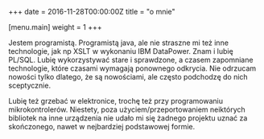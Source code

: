 +++
date = 2016-11-28T00:00:00Z
title = "o mnie"

[menu.main]
	weight = 1
+++

Jestem programistą. Programistą java, ale nie straszne mi też inne technologie, jak np XSLT w wykonaniu IBM DataPower. Znam i lubię PL/SQL. Lubię wykorzystywać stare i sprawdzone, a czasem zapomniane technologie, które czasami wymagają ponownego odkrycia. Nie odrzucam nowości tylko dlatego, że są nowościami, ale często podchodzę do nich sceptycznie.

Lubię też grzebać w elektronice, trochę też przy programowaniu mikrokontrolerów. Niestety, poza użyciem/przeportowaniem neiktórych bibliotek na inne urządzenia nie udało mi się żadnego projektu uznać za skończonego, nawet w nejbardziej podstawowej formie.


